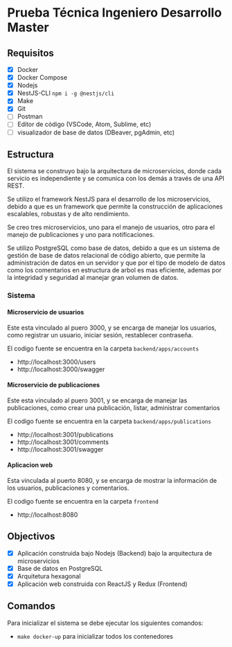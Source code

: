 # Prueba Técnica Ingeniero Desarrollo Master

## Requisitos

- [x] Docker
- [x] Docker Compose
- [x] Nodejs
- [x] NestJS-CLI `npm i -g @nestjs/cli`
- [x] Make
- [x] Git
- [ ] Postman
- [ ] Editor de código (VSCode, Atom, Sublime, etc)
- [ ] visualizador de base de datos (DBeaver, pgAdmin, etc)

## Estructura

El sistema se construyo bajo la arquitectura de microservicios, donde cada servicio es independiente y se comunica con
los demás a través de una API REST.

Se utilizo el framework NestJS para el desarrollo de los microservicios, debido a que es un framework que permite la
construcción de aplicaciones escalables, robustas y de alto rendimiento.

Se creo tres microservicios, uno para el manejo de usuarios, otro para el manejo de publicaciones y uno para
notificaciones.

Se utilizo PostgreSQL como base de datos, debido a que es un sistema de gestión de base de datos relacional de código
abierto, que permite la administración de datos en un servidor y que por el tipo de modelo de datos como los comentarios
en estructura de arbol es mas eficiente, ademas por la integridad y seguridad al manejar gran volumen de datos.

### Sistema

#### Microservicio de usuarios

Este esta vinculado al puero 3000, y se encarga de manejar los usuarios, como registrar un usuario, iniciar sesión,
restablecer contraseña.

El codigo fuente se encuentra en la carpeta `backend/apps/accounts`

- http://localhost:3000/users
- http://localhost:3000/swagger

#### Microservicio de publicaciones
Este esta vinculado al puero 3001, y se encarga de manejar las publicaciones, como crear una publicación, listar, administrar comentarios

El codigo fuente se encuentra en la carpeta `backend/apps/publications`

- http://localhost:3001/publications
- http://localhost:3001/comments
- http://localhost:3001/swagger

#### Aplicacion web

Esta vinculada al puerto 8080, y se encarga de mostrar la información de los usuarios, publicaciones y comentarios.

El codigo fuente se encuentra en la carpeta `frontend`

- http://localhost:8080

## Objectivos

- [x] Aplicación construida bajo Nodejs (Backend) bajo la arquitectura de microservicios
- [x] Base de datos en PostgreSQL
- [x] Arquitetura hexagonal
- [x] Aplicación web construida con ReactJS y Redux (Frontend)

## Comandos

Para inicializar el sistema se debe ejecutar los siguientes comandos:

- `make docker-up` para inicializar todos los contenedores

